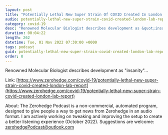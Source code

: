 ```yaml
---
layout: post
title: "Potentially Lethal New Super Strain Of COVID Created In London Lab; Report"
audio: potentially-lethal-new-super-strain-covid-created-london-lab-report-0
category: covid-19
desc: "Renowned Molecular Biologist describes development as &quot;insanity&quot;..."
duration: 00:04:22
length: 262
datetime: Tue, 01 Nov 2022 07:30:00 +0000
tags: podcast
guid: potentially-lethal-new-super-strain-covid-created-london-lab-report-0
order: 0
---
```

Renowned Molecular Biologist describes development as &quot;insanity&quot;...

Link: [https://www.zerohedge.com/covid-19/potentially-lethal-new-super-strain-covid-created-london-lab-report](https://www.zerohedge.com/covid-19/potentially-lethal-new-super-strain-covid-created-london-lab-report)

About: The Zerohedge Podcast is a non-commercial, automated program, designed to give people a way to get news from Zerohedge in an audio format.  I am actively working on tweaking and improving the setup to create a better listening experience (October 2022).  Suggestions are welcome: [zerohedgePodcast@outlook.com](mailto:zerohedgePodcast@outlook.com)
